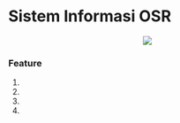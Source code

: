 # Sistem Informasi OSR

<p align="center"><img src ="http://takeupskills.com/wp-content/uploads/2017/02/asp.net-MVC.png"/></div>

### Feature
1. 
2. 
3. 
4. 
